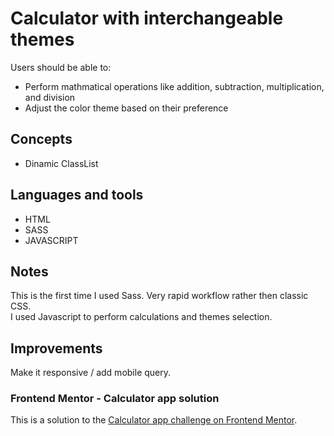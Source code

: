 # Calculator with interchangeable themes

Users should be able to:

- Perform mathmatical operations like addition, subtraction, multiplication, and division
- Adjust the color theme based on their preference

## Concepts

- Dinamic ClassList

## Languages and tools

- HTML
- SASS
- JAVASCRIPT


## Notes

This is the first time I used Sass. Very rapid workflow rather then classic CSS.  
I used Javascript to perform calculations and themes selection.

## Improvements

Make it responsive / add mobile query.

### Frontend Mentor - Calculator app solution

This is a solution to the [Calculator app challenge on Frontend Mentor](https://www.frontendmentor.io/challenges/calculator-app-9lteq5N29).
